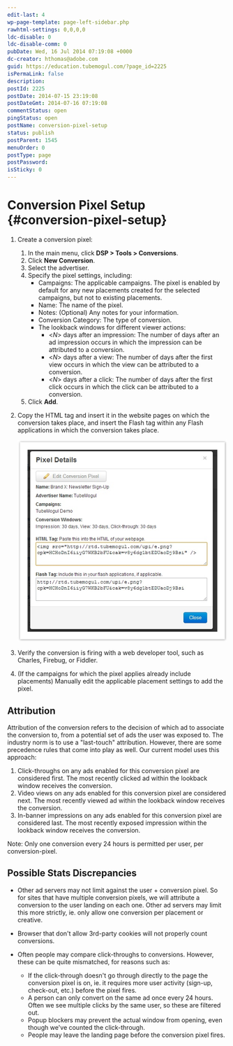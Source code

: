```yaml
---
edit-last: 4
wp-page-template: page-left-sidebar.php
rawhtml-settings: 0,0,0,0
ldc-disable: 0
ldc-disable-comm: 0
pubDate: Wed, 16 Jul 2014 07:19:08 +0000
dc-creator: hthomas@adobe.com
guid: https://education.tubemogul.com/?page_id=2225
isPermaLink: false
description: 
postId: 2225
postDate: 2014-07-15 23:19:08
postDateGmt: 2014-07-16 07:19:08
commentStatus: open
pingStatus: open
postName: conversion-pixel-setup
status: publish
postParent: 1545
menuOrder: 0
postType: page
postPassword: 
isSticky: 0
---
```


# Conversion Pixel Setup {#conversion-pixel-setup}

1. Create a conversion pixel:

    1. In the main menu, click **DSP > Tools > Conversions**.
    1. Click **New Conversion**.
    3. Select the advertiser.
    4. Specify the pixel settings, including:
        * Campaigns: The applicable campaigns. The pixel is enabled by default for any new placements created for the selected campaigns, but not to existing placements.
        * Name: The name of the pixel.
        * Notes: (Optional) Any notes for your information.
        * Conversion Category: The type of conversion. <!-- Do these change the format of the pixel code? Add info. about each, or at least an exanple of how each will look. -->
        * The lookback windows for different viewer actions:
            * <*N*> days after an impression: The number of days after an ad impression occurs in which the impression can be attributed to a conversion. 
            * <*N*> days after a view: The number of days after the first view occurs in which the view can be attributed to a conversion. 
            * <*N*> days after a click: The number of days after the first click occurs in which the click can be attributed to a conversion.
    5. Click **Add**.
  
2. Copy the HTML tag and insert it in the website pages on which the conversion takes place, and insert the Flash tag within any Flash applications in which the conversion takes place.

    [ ![image2013-3-25 13-34-24](assets/image2013-3-25-13-34-24.jpeg)](assets/image2013-3-25-13-34-24.jpeg)

1. Verify the conversion is firing with a web developer tool, such as Charles, Firebug, or Fiddler.
1. (If the campaigns for which the pixel applies already include placements) Manually edit the applicable placement settings to add the pixel.


## Attribution

Attribution of the conversion refers to the decision of which ad to associate the conversion to, from a potential set of ads the user was exposed to. The industry norm is to use a "last-touch" attribution. However, there are some precedence rules that come into play as well.
Our current model uses this approach:

1. Click-throughs on any ads enabled for this conversion pixel are considered first. The most recently clicked ad within the lookback window receives the conversion.
1. Video views on any ads enabled for this conversion pixel  are considered next. The most recently viewed ad within the lookback window receives the conversion.
1. In-banner impressions on any ads enabled for this conversion pixel  are considered last. The most recently exposed impression within the lookback window receives the conversion.

Note: Only one conversion every 24 hours is permitted per user, per conversion-pixel.

## Possible Stats Discrepancies

* Other ad servers may not limit against the user + conversion pixel. So for sites that have multiple conversion pixels, we will attribute a conversion to the user landing on each one. Other ad servers may limit this more strictly, ie. only allow one conversion per placement or creative.
* Browser that don't allow 3rd-party cookies will not properly count conversions.
* Often people may compare click-throughs to conversions. However, these can be quite mismatched, for reasons such as:

  * If the click-through doesn't go through directly to the page the conversion pixel is on, ie. it requires more user activity (sign-up, check-out, etc.) before the pixel fires.
  * A person can only convert on the same ad once every 24 hours. Often we see multiple clicks by the same user, so these are filtered out.
  * Popup blockers may prevent the actual window from opening, even though we've counted the click-through.
  * People may leave the landing page before the conversion pixel fires.

